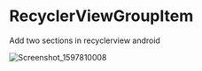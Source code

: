 # RecyclerViewGroupItem
Add two sections in recyclerview android 

![Screenshot_1597810008](https://user-images.githubusercontent.com/57432481/90591070-f582f100-e203-11ea-95c6-03e265d26663.png)
